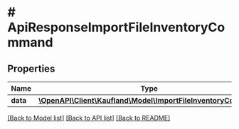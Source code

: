 # # ApiResponseImportFileInventoryCommand

## Properties

Name | Type | Description | Notes
------------ | ------------- | ------------- | -------------
**data** | [**\OpenAPI\Client\Kaufland\Model\ImportFileInventoryCommand**](ImportFileInventoryCommand.md) |  |

[[Back to Model list]](../../README.md#models) [[Back to API list]](../../README.md#endpoints) [[Back to README]](../../README.md)
